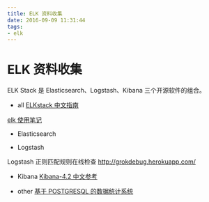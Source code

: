 ```yaml
---
title: ELK 资料收集
date: 2016-09-09 11:31:44
tags: 
- elk
---
```

# ELK 资料收集
<!-- more -->
ELK Stack 是 Elasticsearch、Logstash、Kibana 三个开源软件的组合。

+ all
[ELKstack 中文指南](http://kibana.logstash.es/content/)

[elk 使用笔记](https://github.com/kikiyou/log/tree/master/elk)

+ Elasticsearch

+ Logstash

Logstash 正则匹配规则在线检查
http://grokdebug.herokuapp.com/

+ Kibana
[Kibana-4.2 中文参考](http://7xw819.com1.z0.glb.clouddn.com/Kibana-4.2-Reference_chinese.pdf)



+ other
[基于 POSTGRESQL 的数据统计系统](http://www.wklken.me/posts/2014/11/16/unit-statistics-system.html)